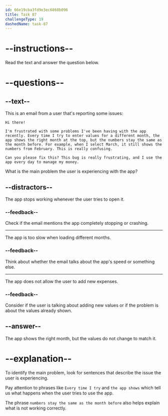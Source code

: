 ```yaml
---
id: 66e19cba3fd9e3ec6860b096
title: Task 87
challengeType: 19
dashedName: task-87
---
```

<!--READING-->

# --instructions--

Read the text and answer the question below.

# --questions--

## --text--

This is an email from a user that's reporting some issues:

`Hi there!`

`I'm frustrated with some problems I've been having with the app recently. Every time I try to enter values for a different month, the app shows the right month at the top, but the numbers stay the same as the month before. For example, when I select March, it still shows the numbers from February. This is really confusing.`

`Can you please fix this? This bug is really frustrating, and I use the app every day to manage my money.`

What is the main problem the user is experiencing with the app?

## --distractors--

The app stops working whenever the user tries to open it.

### --feedback--

Check if the email mentions the app completely stopping or crashing.

---

The app is too slow when loading different months.

### --feedback--

Think about whether the email talks about the app's speed or something else.

---

The app does not allow the user to add new expenses.

### --feedback--

Consider if the user is talking about adding new values or if the problem is about the values already shown.

## --answer--

The app shows the right month, but the values do not change to match it.

# --explanation--

To identify the main problem, look for sentences that describe the issue the user is experiencing. 

Pay attention to phrases like `Every time I try` and `the app shows` which tell us what happens when the user tries to use the app. 

The phrase `numbers stay the same as the month before` also helps explain what is not working correctly.

